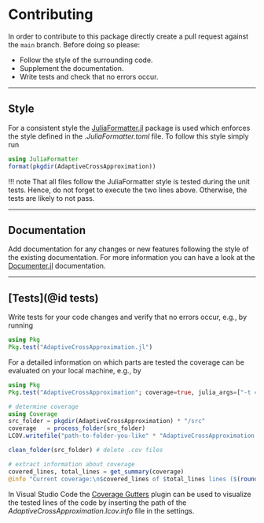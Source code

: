 # Contributing

In order to contribute to this package directly create a pull request against the `main` branch. Before doing so please: 

- Follow the style of the surrounding code.
- Supplement the documentation.
- Write tests and check that no errors occur.


---
## Style

For a consistent style the [JuliaFormatter.jl](https://github.com/domluna/JuliaFormatter.jl) package is used which enforces the style defined in the *.JuliaFormatter.toml* file. To follow this style simply run
```julia
using JuliaFormatter
format(pkgdir(AdaptiveCrossApproximation))
```

!!! note
    That all files follow the JuliaFormatter style is tested during the unit tests. Hence, do not forget to execute the two lines above. Otherwise, the tests are likely to not pass.


---
## Documentation

Add documentation for any changes or new features following the style of the existing documentation. For more information you can have a look at the [Documenter.jl](https://documenter.juliadocs.org/stable/) documentation.


---
## [Tests](@id tests)

Write tests for your code changes and verify that no errors occur, e.g., by running
```julia
using Pkg
Pkg.test("AdaptiveCrossApproximation.jl")
```
For a detailed information on which parts are tested the coverage can be evaluated on your local machine, e.g., by
```julia
using Pkg
Pkg.test("AdaptiveCrossApproximation"; coverage=true, julia_args=["-t 4"])

# determine coverage
using Coverage
src_folder = pkgdir(AdaptiveCrossApproximation) * "/src"
coverage   = process_folder(src_folder)
LCOV.writefile("path-to-folder-you-like" * "AdaptiveCrossApproximation.lcov.info", coverage)

clean_folder(src_folder) # delete .cov files

# extract information about coverage
covered_lines, total_lines = get_summary(coverage)
@info "Current coverage:\n$covered_lines of $total_lines lines ($(round(Int, covered_lines / total_lines * 100)) %)"
```

In Visual Studio Code the [Coverage Gutters](https://marketplace.visualstudio.com/items?itemName=ryanluker.vscode-coverage-gutters) plugin can be used to visualize the tested lines of the code by inserting the path of the *AdaptiveCrossApproximation.lcov.info* file in the settings.